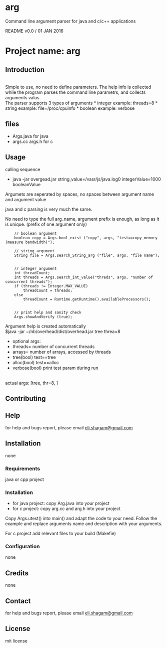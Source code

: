 # arg
Command line argument parser for java and c/c++ applications


README v0.0 / 01 JAN 2016

# Project name:  arg

## Introduction

 <br />
Simple to use, no need to define parameters. The help info is collected while the program parses the command line parametrs, and collects arguments valus.
 <br />
The parser supports 3 types of arguments
* integer     example:   threads=8
* string      example:   file=/proc/cpuinfo
* boolean     example:   verbose

## files
* Args.java  for java
* args.cc args.h  for c


## Usage

calling sequence
* java -jar overgead.jar   string_value=/vasr/js/java.log0   integerValue=1000  booleanValue

Argumets are seperated by spaces, no spaces between argument name and argument value

java and c parsing is very much the same.

No need to type the full arg_name, argument prefix is enough, as long as it is unique.
(prefix of one argument only)

        // boolean argument
        boolean copy = Args.bool_exist ("copy", args, "test==copy_memory (measure bandwidth)");

        // string argument
        String file = Args.search_String_arg ("file", args, "file name");


        // integer argument 
        int threadCount;
        int threads = Args.search_int_value("threds", args, "number of concurrent threads");
        if (threads != Integer.MAX_VALUE)
            threadCount = threads;
        else
            threadCount = Runtime.getRuntime().availableProcessors();


        // print help and sanity check 
        Args.showAndVerify (true);


Argument help is created automatically
<br />$java -jar ~/nb/overhead/dist/overhead.jar   tree  threa=8
* optional args:
* threads=<integer>           number of concurrent threads
* arrays=<integer>            number of arrays, accessed by threads
* tree(bool)                  test==tree
* alloc(bool)                 test==alloc
* verbose(bool)               print test param during run

<br />actual args:  [tree, thr=8, ]


## Contributing


## Help
for help and bugs report, please email eli.shagam@gmail.com

## Installation
none

### Requirements
java or cpp project

### Installation
* for java project:  copy Arg.java into your project
* for c project:     copy arg.cc and arg.h into your project

Copy Args.utest()  into main()  and adapt the code to your need.
Follow the example and replace arguments name and description with your arguments.

For c project add relevant files to your build (Makefie)
 
### Configuration
none

## Credits
none

## Contact
for help and bugs report, please email eli.shagam@gmail.com

## License
mit license 

